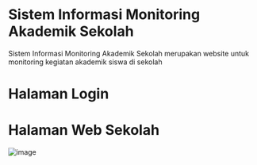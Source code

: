 # Sistem Informasi Monitoring Akademik Sekolah
Sistem Informasi Monitoring Akademik Sekolah merupakan website untuk monitoring kegiatan akademik siswa di sekolah

# Halaman Login


# Halaman Web Sekolah 

![image](https://user-images.githubusercontent.com/55027286/65805852-6a46da00-e1b1-11e9-9286-c1aebe6f7916.png)
